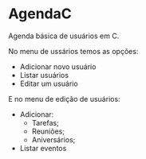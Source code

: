 # AgendaC

Agenda básica de usuários em C.

No menu de ussários temos as opções:
- Adicionar novo usuário
- Listar usuários
- Editar um usuário

E no menu de edição de usuários:
- Adicionar:
  - Tarefas;
  - Reuniões;
  - Aniversários;
- Listar eventos
